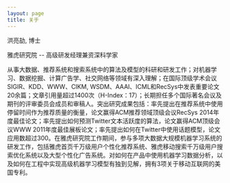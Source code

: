```yaml
---
layout: page
title: 关于
---
```


洪亮劼, 博士

雅虎研究院 -- 高级研发经理兼资深科学家

从事大数据、推荐系统和搜索系统中的算法及模型的科研和研发工作；对机器学习、数据挖掘、计算广告学、社交网络等领域有深入理解；在国际顶级学术会议SIGIR、KDD、WWW、CIKM, WSDM、AAAI、ICML和RecSys中发表重要论文20余篇；文章引用量超过1400次（H-Index：17）；长期担任多个国际著名会议及期刊的评审委员会成员和审稿人。突出研究成果包括：率先提出在推荐系统中使用停留时间作为推荐质量的衡量，论文赢得ACM推荐领域顶级会议RecSys 2014年度最佳论文；率先提出如何预测Twitter文本活跃度的算法，论文赢得ACM顶级会议WWW 2011年度最佳展板论文；率先提出如何在Twitter中使用话题模型，论文应用数超过300。在雅虎研究院工作期间，参与多项大数据大规模机器学习系统的研发工作，包括雅虎首页千万级用户个性化推荐系统、雅虎移动搜索千万级用户搜索优化系统以及大型个性化广告系统。对如何在产品中使用机器学习数据分析，以及如何在工程中实现高级机器学习模型有独到见解，拥有3项关于移动互联网的美国专利。
